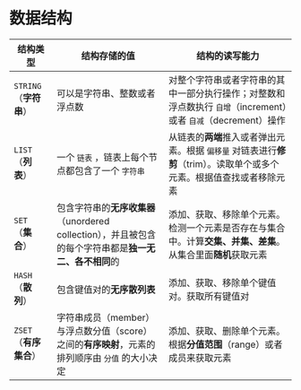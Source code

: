 # 数据结构

|结构类型|结构存储的值|结构的读写能力|
|-----|-----|-----|
| `STRING` （**字符串**）|可以是字符串、整数或者浮点数|对整个字符串或者字符串的其中一部分执行操作；对整数和浮点数执行 `自增`（increment）或者 `自减`（decrement）操作|
| `LIST` （**列表**）|一个 `链表` ，链表上每个节点都包含了一个 `字符串` |从链表的**两端**推入或者弹出元素。根据 `偏移量` 对链表进行**修剪**（trim）。读取单个或多个元素。根据值查找或者移除元素|
| `SET` （**集合**）|包含字符串的**无序收集器**（unordered collection），并且被包含的每个字符串都是**独一无二、各不相同**的|添加、获取、移除单个元素。检测一个元素是否存在与集合中。计算**交集、并集、差集**。从集合里面**随机**获取元素|
| `HASH` （**散列**）|包含键值对的**无序散列表**|添加、获取、移除单个键值对。获取所有键值对|
| `ZSET` （**有序集合**）|字符串成员（member）与浮点数分值（score）之间的**有序映射**，元素的排列顺序由 `分值` 的大小决定|添加、获取、删除单个元素。根据**分值范围**（range）或者成员来获取元素|